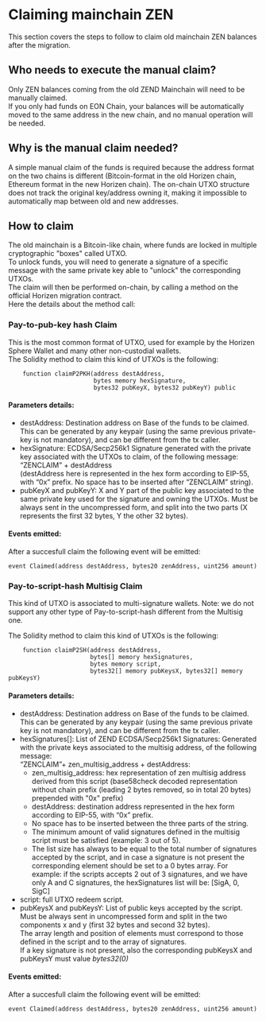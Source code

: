 # Claiming mainchain ZEN

This section covers the steps to follow to claim old mainchain ZEN balances after the migration.<br/>

## Who needs to execute the manual claim?

Only ZEN balances coming from the old ZEND Mainchain will need to be manually claimed.<br/>
If you only had funds on EON Chain, your balances will be automatically moved to the same address in the new chain, and no manual operation will be needed.

## Why is the manual claim needed?

A simple manual claim of the funds is required because the address format on the two chains is different (Bitcoin-format in the old Horizen chain, Ethereum format in the new Horizen chain). The on-chain UTXO structure does not track the original key/address owning it, making it impossible to automatically map between old and new addresses.

## How to claim

The old mainchain is a Bitcoin-like chain, where funds are locked in multiple cryptographic "boxes" called UTXO.<br/>
To unlock funds, you will need to generate a signature of a specific message with the same private key able to "unlock" the corresponding UTXOs.<br/>
The claim will then be performed on-chain, by calling a method on the official Horizen migration contract.<br/>
Here the details about the method call:

### Pay-to-pub-key hash Claim

This is the most common format of UTXO, used for example by the Horizen Sphere Wallet and many other non-custodial wallets.<br/>
The Solidity method to claim this kind of UTXOs is the following:

```
    function claimP2PKH(address destAddress, 
                        bytes memory hexSignature, 
                        bytes32 pubKeyX, bytes32 pubKeyY) public 
```

#### Parameters details:

- destAddress:  Destination address on Base of the funds to be claimed. 
  This can be generated by any keypair (using the same previous private-key is not mandatory), and can be different from the tx caller.<br/>
- hexSignature:  ECDSA/Secp256k1 Signature generated with the private key associated with the UTXOs to claim, of the following message:<br/>
  “ZENCLAIM” + destAddress <br/>
  (destAddress here is represented in the hex form according to EIP-55, with “0x” prefix. No space has to be inserted after “ZENCLAIM” string).
- pubKeyX and pubKeyY: X and Y part of the public key associated to the same private key used for the signature and owning the UTXOs.
  Must be always sent in the uncompressed form, and split into the two parts (X represents the first 32 bytes, Y the other 32 bytes). 


#### Events emitted:

After a succesfull claim the following event will be emitted:

```
event Claimed(address destAddress, bytes20 zenAddress, uint256 amount)
```

### Pay-to-script-hash Multisig Claim

This kind of UTXO is associated to multi-signature wallets.
Note: we do not support any other type of Pay-to-script-hash different from the Multisig one.

The Solidity method to claim this kind of UTXOs is the following:

```
    function claimP2SH(address destAddress, 
                       bytes[] memory hexSignatures, 
                       bytes memory script, 
                       bytes32[] memory pubKeysX, bytes32[] memory pubKeysY)
```
#### Parameters details:

- destAddress:  Destination address on Base of the funds to be claimed. 
  This can be generated by any keypair (using the same previous private key is not mandatory), and can be different from the tx caller.
- hexSignatures[]:  List of ZEND ECDSA/Secp256k1 Signatures: Generated with the private keys associated to the multisig address, of the following message:<br/>
  “ZENCLAIM”+ zen_multisig_address + destAddress: 
  - zen_multisig_address: hex representation of zen multisig address derived from this script (base58check decoded representation without chain prefix (leading 2 bytes removed, so in total 20 bytes)  prepended with "0x" prefix) 
  - destAddress: destination address represented in the hex form according to EIP-55, with “0x” prefix.
  - No space has to be inserted between the three parts of the string.
  - The minimum amount of valid signatures defined in the multisig script must be satisfied (example: 3 out of 5).
  - The list size has always to be equal to the total number of signatures accepted by the script, and in case a signature is not present the corresponding element should be set to a 0 bytes array.
For example: if the scripts accepts 2 out of 3 signatures, and we have only A and C signatures, the hexSignatures list will be:
[SigA, 0, SigC]
- script: full UTXO redeem script.
- pubKeysX and pubKeysY: List of public keys accepted by the script. Must be always sent in uncompressed form and split in the two components x and y (first 32 bytes and second 32 bytes).<br/>
  The array length and  position of elements must correspond to those defined in the script and to the array of signatures.<br/>
  If a key signature is not present, also the corresponding pubKeysX and pubKeysY must value *bytes32(0)*

#### Events emitted:

After a succesfull claim the following event will be emitted:

```
event Claimed(address destAddress, bytes20 zenAddress, uint256 amount)
```



